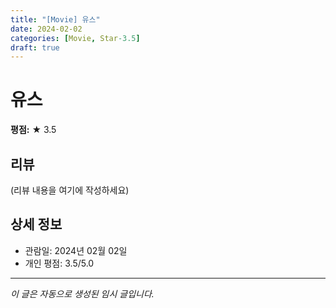 ```yaml
---
title: "[Movie] 유스"
date: 2024-02-02
categories: [Movie, Star-3.5]
draft: true
---
```


# 유스

**평점:** ★ 3.5

## 리뷰

(리뷰 내용을 여기에 작성하세요)

## 상세 정보

- 관람일: 2024년 02월 02일
- 개인 평점: 3.5/5.0

---

*이 글은 자동으로 생성된 임시 글입니다.*
